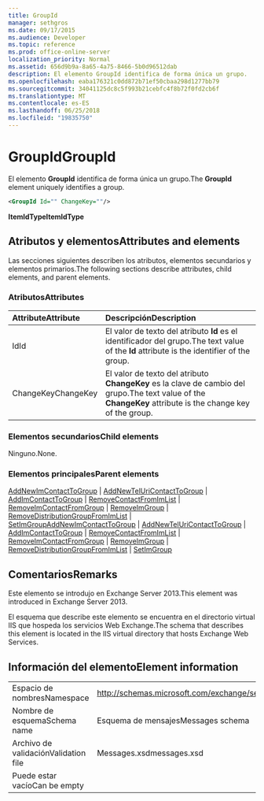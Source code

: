 ```yaml
---
title: GroupId
manager: sethgros
ms.date: 09/17/2015
ms.audience: Developer
ms.topic: reference
ms.prod: office-online-server
localization_priority: Normal
ms.assetid: 656d9b9a-8a65-4a75-8466-5b0d96512dab
description: El elemento GroupId identifica de forma única un grupo.
ms.openlocfilehash: eaba176321c0dd872b71ef50cbaa298d1277bb79
ms.sourcegitcommit: 34041125dc8c5f993b21cebfc4f8b72f0fd2cb6f
ms.translationtype: MT
ms.contentlocale: es-ES
ms.lasthandoff: 06/25/2018
ms.locfileid: "19835750"
---
```

# <a name="groupid"></a><span data-ttu-id="bf077-103">GroupId</span><span class="sxs-lookup"><span data-stu-id="bf077-103">GroupId</span></span>

<span data-ttu-id="bf077-104">El elemento **GroupId** identifica de forma única un grupo.</span><span class="sxs-lookup"><span data-stu-id="bf077-104">The **GroupId** element uniquely identifies a group.</span></span> 
  
```XML
<GroupId Id="" ChangeKey=""/>
```

 <span data-ttu-id="bf077-105">**ItemIdType**</span><span class="sxs-lookup"><span data-stu-id="bf077-105">**ItemIdType**</span></span>
## <a name="attributes-and-elements"></a><span data-ttu-id="bf077-106">Atributos y elementos</span><span class="sxs-lookup"><span data-stu-id="bf077-106">Attributes and elements</span></span>

<span data-ttu-id="bf077-107">Las secciones siguientes describen los atributos, elementos secundarios y elementos primarios.</span><span class="sxs-lookup"><span data-stu-id="bf077-107">The following sections describe attributes, child elements, and parent elements.</span></span>
  
### <a name="attributes"></a><span data-ttu-id="bf077-108">Atributos</span><span class="sxs-lookup"><span data-stu-id="bf077-108">Attributes</span></span>

|<span data-ttu-id="bf077-109">**Attribute**</span><span class="sxs-lookup"><span data-stu-id="bf077-109">**Attribute**</span></span>|<span data-ttu-id="bf077-110">**Descripción**</span><span class="sxs-lookup"><span data-stu-id="bf077-110">**Description**</span></span>|
|:-----|:-----|
|<span data-ttu-id="bf077-111">Id</span><span class="sxs-lookup"><span data-stu-id="bf077-111">Id</span></span>  <br/> |<span data-ttu-id="bf077-112">El valor de texto del atributo **Id** es el identificador del grupo.</span><span class="sxs-lookup"><span data-stu-id="bf077-112">The text value of the **Id** attribute is the identifier of the group.</span></span>  <br/> |
|<span data-ttu-id="bf077-113">ChangeKey</span><span class="sxs-lookup"><span data-stu-id="bf077-113">ChangeKey</span></span>  <br/> |<span data-ttu-id="bf077-114">El valor de texto del atributo **ChangeKey** es la clave de cambio del grupo.</span><span class="sxs-lookup"><span data-stu-id="bf077-114">The text value of the **ChangeKey** attribute is the change key of the group.</span></span>  <br/> |
   
### <a name="child-elements"></a><span data-ttu-id="bf077-115">Elementos secundarios</span><span class="sxs-lookup"><span data-stu-id="bf077-115">Child elements</span></span>

<span data-ttu-id="bf077-116">Ninguno.</span><span class="sxs-lookup"><span data-stu-id="bf077-116">None.</span></span>
  
### <a name="parent-elements"></a><span data-ttu-id="bf077-117">Elementos principales</span><span class="sxs-lookup"><span data-stu-id="bf077-117">Parent elements</span></span>

<span data-ttu-id="bf077-118">[AddNewImContactToGroup](addnewimcontacttogroup.md) | [AddNewTelUriContactToGroup](addnewteluricontacttogroup.md) | [AddImContactToGroup](addimcontacttogroup.md) | [RemoveContactFromImList](removecontactfromimlist.md) | [RemoveImContactFromGroup](removeimcontactfromgroup.md) | [RemoveImGroup](removeimgroup.md)  |  [RemoveDistributionGroupFromImList](removedistributiongroupfromimlist.md) | [SetImGroup](setimgroup.md)</span><span class="sxs-lookup"><span data-stu-id="bf077-118">[AddNewImContactToGroup](addnewimcontacttogroup.md) | [AddNewTelUriContactToGroup](addnewteluricontacttogroup.md) | [AddImContactToGroup](addimcontacttogroup.md) | [RemoveContactFromImList](removecontactfromimlist.md) | [RemoveImContactFromGroup](removeimcontactfromgroup.md) | [RemoveImGroup](removeimgroup.md) | [RemoveDistributionGroupFromImList](removedistributiongroupfromimlist.md) | [SetImGroup](setimgroup.md)</span></span>
  
## <a name="remarks"></a><span data-ttu-id="bf077-119">Comentarios</span><span class="sxs-lookup"><span data-stu-id="bf077-119">Remarks</span></span>

<span data-ttu-id="bf077-120">Este elemento se introdujo en Exchange Server 2013.</span><span class="sxs-lookup"><span data-stu-id="bf077-120">This element was introduced in Exchange Server 2013.</span></span>
  
<span data-ttu-id="bf077-121">El esquema que describe este elemento se encuentra en el directorio virtual IIS que hospeda los servicios Web Exchange.</span><span class="sxs-lookup"><span data-stu-id="bf077-121">The schema that describes this element is located in the IIS virtual directory that hosts Exchange Web Services.</span></span>
  
## <a name="element-information"></a><span data-ttu-id="bf077-122">Información del elemento</span><span class="sxs-lookup"><span data-stu-id="bf077-122">Element information</span></span>

|||
|:-----|:-----|
|<span data-ttu-id="bf077-123">Espacio de nombres</span><span class="sxs-lookup"><span data-stu-id="bf077-123">Namespace</span></span>  <br/> |http://schemas.microsoft.com/exchange/services/2006/messages  <br/> |
|<span data-ttu-id="bf077-124">Nombre de esquema</span><span class="sxs-lookup"><span data-stu-id="bf077-124">Schema name</span></span>  <br/> |<span data-ttu-id="bf077-125">Esquema de mensajes</span><span class="sxs-lookup"><span data-stu-id="bf077-125">Messages schema</span></span>  <br/> |
|<span data-ttu-id="bf077-126">Archivo de validación</span><span class="sxs-lookup"><span data-stu-id="bf077-126">Validation file</span></span>  <br/> |<span data-ttu-id="bf077-127">Messages.xsd</span><span class="sxs-lookup"><span data-stu-id="bf077-127">messages.xsd</span></span>  <br/> |
|<span data-ttu-id="bf077-128">Puede estar vacío</span><span class="sxs-lookup"><span data-stu-id="bf077-128">Can be empty</span></span>  <br/> ||
   

